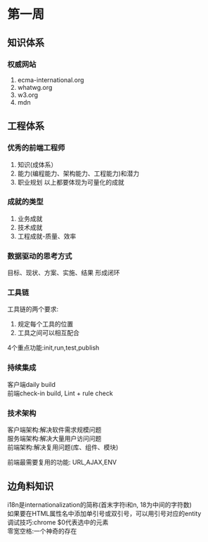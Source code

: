 # 第一周

## 知识体系
### 权威网站
1. ecma-international.org
2. whatwg.org
3. w3.org
4. mdn

## 工程体系

### 优秀的前端工程师
1. 知识(成体系）
2. 能力(编程能力、架构能力、工程能力)和潜力
3. 职业规划
以上都要体现为可量化的成就

### 成就的类型
1. 业务成就
2. 技术成就
3. 工程成就-质量、效率

### 数据驱动的思考方式
目标、现状、方案、实施、结果 形成闭环

### 工具链
工具链的两个要求:
1. 规定每个工具的位置
2. 工具之间可以相互配合

4个重点功能:init,run,test,publish

### 持续集成
客户端daily build  
前端check-in build, Lint + rule check

### 技术架构
客户端架构:解决软件需求规模问题  
服务端架构:解决大量用户访问问题  
前端架构:解决复用问题(库、组件、模块)

前端最需要复用的功能: URL,AJAX,ENV

## 边角料知识
i18n是internationalization的简称(首末字符i和n, 18为中间的字符数)  
如果要在HTML属性名中添加单引号或双引号，可以用引号对应的entity  
调试技巧:chrome $0代表选中的元素  
零宽空格:一个神奇的存在  